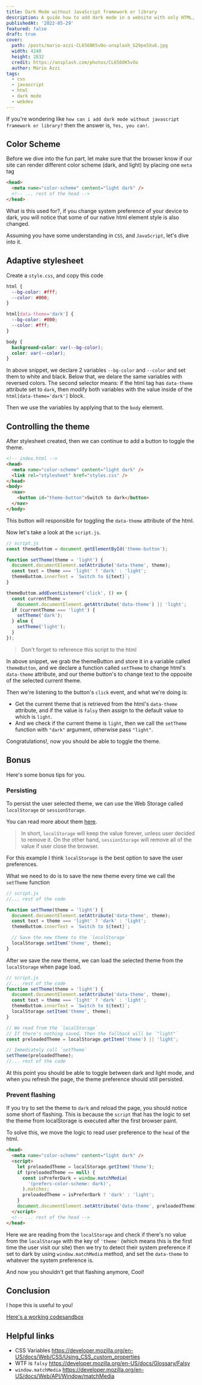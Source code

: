 ```yaml
---
title: Dark Mode without JavaScript framework or library
description: A guide how to add dark mode in a website with only HTML, CSS and Vanilla JavaScript
publishedAt: '2022-05-29'
featured: false
draft: true
cover:
  path: /posts/mario-azzi-CL6560K5vOo-unsplash_G29pe5Xu6.jpg
  width: 4240
  height: 2832
  credit: https://unsplash.com/photos/CL6560K5vOo
  author: Mario Azzi
tags:
  - css
  - javascript
  - html
  - dark mode
  - webdev
---
```


If you're wondering like `how can i add dark mode without javascript framework or library?` then the answer is, `Yes, you can!`.

## Color Scheme

Before we dive into the fun part, let make sure that the browser know if our site can render different color scheme (dark, and light) by placing one `meta` tag

```html
<head>
  <meta name="color-scheme" content="light dark" />
  <!-- ... rest of the head -->
</head>
```

What is this used for?, if you change system preference of your device to dark, you will notice that some of our native html element style is also changed.

Assuming you have some understanding in `CSS`, and `JavaScript`, let's dive into it.

## Adaptive stylesheet

Create a `style.css`, and copy this code

```css
html {
  --bg-color: #fff;
  --color: #000;
}

html[data-theme='dark'] {
  --bg-color: #000;
  --color: #fff;
}

body {
  background-color: var(--bg-color);
  color: var(--color);
}
```

In above snippet, we declare 2 variables `--bg-color` and `--color` and set them to white and black. Below that, we delare the same variables with reversed colors. The second selector means: if the html tag has `data-theme` attribute set to `dark`, then modify both variables with the value inside of the `html[data-theme='dark']` block.

Then we use the variables by applying that to the `body` element.

## Controlling the theme

After stylesheet created, then we can continue to add a button to toggle the theme.

```html
<!-- index.html -->
<head>
  <meta name="color-scheme" content="light dark" />
  <link rel="stylesheet" href="styles.css" />
</head>
<body>
  <nav>
    <button id="theme-button">Switch to dark</button>
  </nav>
</body>
```

This button will responsible for toggling the `data-theme` attribute of the html.

Now let's take a look at the `script.js`.

```js
// script.js
const themeButtom = document.getElementById('theme-button');

function setTheme(theme = 'light') {
  document.documentElement.setAttribute('data-theme', theme);
  const text = theme === 'light' ? 'dark' : 'light';
  themeButtom.innerText = `Switch to ${text}`;
}

themeButtom.addEventListener('click', () => {
  const currentTheme =
    document.documentElement.getAttribute('data-theme') || 'light';
  if (currentTheme === 'light') {
    setTheme('dark');
  } else {
    setTheme('light');
  }
});
```

> Don't forget to reference this script to the html

In above snippet, we grab the themeButton and store it in a variable called `themeButton`, and we declare a function called `setTheme` to change html's `data-theme` attribute, and our theme button's to change text to the opposite of the selected current theme.

Then we're listening to the button's `click` event, and what we're doing is:

- Get the current theme that is retrieved from the html's `data-theme` attribute, and if the value is `falsy` then assign to the default value to which is `light`.
- And we check if the current theme is `light`, then we call the `setTheme` function with `"dark"` argument, otherwise pass `"light"`.

Congratulations!, now you should be able to toggle the theme.

## Bonus

Here's some bonus tips for you.

### Persisting

To persist the user selected theme, we can use the Web Storage called `localStorage` or `sessionStorage`.

You can read more about them [here](https://developer.mozilla.org/en-US/docs/Web/API/Web_Storage_API/Using_the_Web_Storage_API).

> In short, `localStorage` will keep the value forever, unless user decided to remove it. On the other hand, `sessionStorage` will remove all of the value if user close the browser.

For this example I think `localStorage` is the best option to save the user preferences.

What we need to do is to save the new theme every time we call the `setTheme` function

```js
// script.js
//... rest of the code

function setTheme(theme = 'light') {
  document.documentElement.setAttribute('data-theme', theme);
  const text = theme === 'light' ? 'dark' : 'light';
  themeButtom.innerText = `Switch to ${text}`;

  // Save the new theme to the `localStorage`
  localStorage.setItem('theme', theme);
}
```

After we save the new theme, we can load the selected theme from the `localStorage` when page load.

```js
// script.js
//... rest of the code
function setTheme(theme = 'light') {
  document.documentElement.setAttribute('data-theme', theme);
  const text = theme === 'light' ? 'dark' : 'light';
  themeButtom.innerText = `Switch to ${text}`;
  localStorage.setItem('theme', theme);
}

// We read from the `localStorage`
// If there's nothing saved, then the fallback will be `"light"`
const preloadedTheme = localStorage.getItem('theme') || 'light';

// Immediately call `setTheme`
setTheme(preloadedTheme);
//... rest of the code
```

At this point you should be able to toggle between dark and light mode, and when you refresh the page, the theme preference should still persisted.

### Prevent flashing

If you try to set the theme to `dark` and reload the page, you should notice some short of flashing. This is because the `script` that has the logic to set the theme from localStorage is executed after the first browser paint.

To solve this, we move the logic to read user preference to the `head` of the html.

```html
<head>
  <meta name="color-scheme" content="light dark" />
  <script>
    let preloadedTheme = localStorage.getItem('theme');
    if (preloadedTheme == null) {
      const isPreferDark = window.matchMedia(
        '(prefers-color-scheme: dark)',
      ).matches;
      preloadedTheme = isPreferDark ? 'dark' : 'light';
    }
    document.documentElement.setAttribute('data-theme', preloadedTheme);
  </script>
  <!-- ... rest of the head -->
</head>
```

Here we are reading from the `localStorage` and check if there's no value from the `localStorage` with the key of `'theme'` (which means this is the first time the user visit our site) then we try to detect their system preference if set to dark by using `window.matchMedia` method, and set the `data-theme` to whatever the system preference is.

And now you shouldn't get that flashing anymore, Cool!

## Conclusion

I hope this is useful to you!

[Here's a working codesandbox](https://codesandbox.io/s/dark-mode-with-css-and-js-69uv6t)

## Helpful links

- CSS Variables https://developer.mozilla.org/en-US/docs/Web/CSS/Using_CSS_custom_properties
- WTF is `falsy` https://developer.mozilla.org/en-US/docs/Glossary/Falsy
- `window.matchMedia` https://developer.mozilla.org/en-US/docs/Web/API/Window/matchMedia

